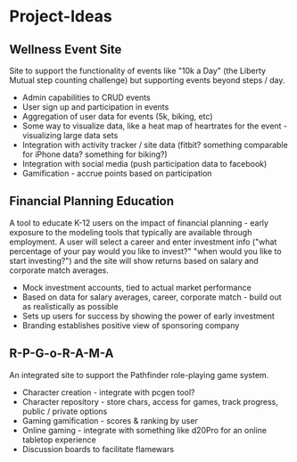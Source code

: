 # Project-Ideas

## Wellness Event Site
Site to support the functionality of events like "10k a Day" (the Liberty Mutual step counting challenge) but supporting events beyond steps / day.
* Admin capabilities to CRUD events
* User sign up and participation in events
* Aggregation of user data for events (5k, biking, etc)
* Some way to visualize data, like a heat map of heartrates for the event - visualizing large data sets
* Integration with activity tracker / site data (fitbit? something comparable for iPhone data? something for biking?)
* Integration with social media (push participation data to facebook)
* Gamification - accrue points based on participation

## Financial Planning Education
A tool to educate K-12 users on the impact of financial planning - early exposure to the modeling tools that 
typically are available through employment.  A user will select a career and enter investment info ("what percentage of your pay would you like to invest?"  "when would you like to start investing?") and the site will show returns based on salary and corporate match averages.
* Mock investment accounts, tied to actual market performance
* Based on data for salary averages, career, corporate match - build out as realistically as possible
* Sets up users for success by showing the power of early investment
* Branding establishes positive view of sponsoring company

## R-P-G-o-R-A-M-A
An integrated site to support the Pathfinder role-playing game system.
* Character creation - integrate with pcgen tool?
* Character repository - store chars, access for games, track progress, public / private options
* Gaming gamification - scores & ranking by user
* Online gaming - integrate with something like d20Pro for an online tabletop experience
* Discussion boards to facilitate flamewars

